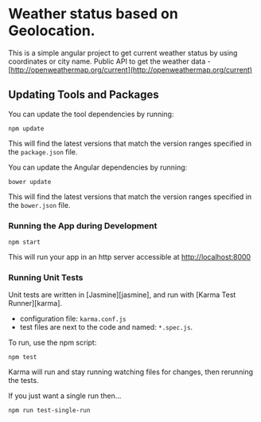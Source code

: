# Weather status based on Geolocation. 

This is a simple angular project to get current weather status by using coordinates or city name. Public API to get the weather data - [http://openweathermap.org/current](http://openweathermap.org/current) 


## Updating Tools and Packages

You can update the tool dependencies by running:

```
npm update
```

This will find the latest versions that match the version ranges specified in the `package.json` file.

You can update the Angular dependencies by running:

```
bower update
```

This will find the latest versions that match the version ranges specified in the `bower.json` file.


### Running the App during Development

```
npm start
```

This will run your app in an http server accessible at [http://localhost:8000](http://localhost:8000)



### Running Unit Tests

Unit tests are written in [Jasmine][jasmine], and run with [Karma Test Runner][karma]. 

* configuration file: `karma.conf.js`
* test files are next to the code and named: `*.spec.js`.

To run, use the npm script:

```
npm test
```

Karma will run and stay running watching files for changes, then rerunning the tests.

If you just want a single run then...

```
npm run test-single-run
```